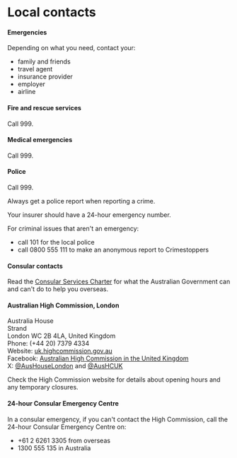 # Local contacts

#### Emergencies

Depending on what you need, contact your:

* family and friends
* travel agent
* insurance provider
* employer
* airline

#### Fire and rescue services

Call 999.

#### Medical emergencies

Call 999.

#### Police

Call 999.

Always get a police report when reporting a crime.

Your insurer should have a 24-hour emergency number.

For criminal issues that aren't an emergency:

* call 101 for the local police
* call 0800 555 111 to make an anonymous report to Crimestoppers

#### Consular contacts

Read the [Consular Services Charter](/consular-services/consular-services-charter "Consular Services Charter") for what the Australian Government can and can't do to help you overseas.

#### Australian High Commission, London

Australia House  
Strand  
London WC 2B 4LA, United Kingdom  
Phone: (+44 20) 7379 4334  
Website: [uk.highcommission.gov.au](http://www.uk.highcommission.gov.au/lhlh/home.html)  
Facebook: [Australian High Commission in the United Kingdom](https://www.facebook.com/AustralianHighCommissionUK)  
X: [@AusHouseLondon](https://twitter.com/AusHouseLondon) and [@AusHCUK](https://twitter.com/AusHCUK)

Check the High Commission website for details about opening hours and any temporary closures.

#### 24-hour Consular Emergency Centre

In a consular emergency, if you can't contact the High Commission, call the 24-hour Consular Emergency Centre on:

* +61 2 6261 3305 from overseas
* 1300 555 135 in Australia